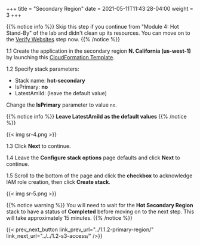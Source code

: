 +++
title = "Secondary Region"
date =  2021-05-11T11:43:28-04:00
weight = 3
+++


{{% notice info %}}
Skip this step if you continue from "Module 4: Hot Stand-By" of the lab and didn't clean up its resources. You can move on to the [Verify Websites](/reliability/disaster-recovery/workshop_5/3-verify-websites/) step now.
{{% /notice %}}

1.1 Create the application in the secondary region **N. California (us-west-1)** by launching this  [CloudFormation Template](https://console.aws.amazon.com/cloudformation/home?region=us-west-1#/stacks/create/template?stackName=hot-secondary&templateURL=https://resilience-worksop.s3.ap-southeast-2.amazonaws.com/HotStandbyUpgrade.yaml).

1.2  Specify stack parameters:
* Stack name: **hot-secondary**
* IsPrimary: **no**
* LatestAmiId: (leave the default value)

Change the **IsPrimary** parameter to value ` no `.

{{% notice info %}}
**Leave LatestAmiId as the default values**
{{% /notice %}}

{{< img sr-4.png >}}

1.3 Click **Next** to continue.

1.4 Leave the **Configure stack options** page defaults and click **Next** to continue.

1.5 Scroll to the bottom of the page and click the **checkbox** to acknowledge IAM role creation, then click **Create stack**.

{{< img sr-5.png >}}

{{% notice warning %}}
You will need to wait for the **Hot Secondary Region** stack to have a status of **Completed** before moving on to the next step. This will take approximately 15 minutes.
{{% /notice %}}

{{< prev_next_button link_prev_url="../1.1.2-primary-region/" link_next_url="../../1.2-s3-access/" />}}